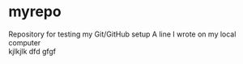 # myrepo
Repository for testing my Git/GitHub setup
A line I wrote on my local computer  
kjlkjlk
dfd
gfgf